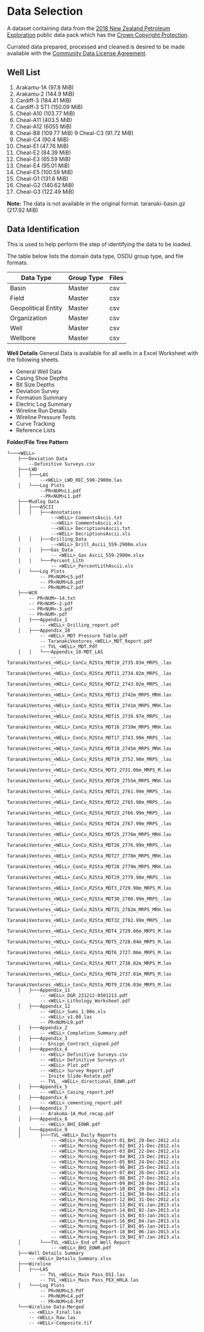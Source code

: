 # Data Selection

A dataset containing data from the [2018 New Zealand Petroleum Exploration](https://www.nzpam.govt.nz/about/news/2018-petroleum-exploration-data-pack-released/) public data pack which has the [Crown Copyright Protection](https://www.nzpam.govt.nz/about/copyright/).

Currated data prepared, processed and cleaned is desired to be made available with the [Community Data License Agreement](https://cdla.dev/sharing-1-0/).

## Well List

1. Arakamu-1A (97.8 MiB)
2. Arakamu-2  (144.9 MiB)
3. Cardiff-3  (184.41 MiB)
4. Cardiff-3 ST1  (150.09 MiB)
5. Cheal-A10  (103.77 MiB)
6. Cheal-A11  (403.5 MiB)
7. Cheal-A12  (6055 MiB)
8. Cheal-B8   (109.77 MiB)
9  Cheal-C3   (91.72 MiB)
10. Cheal-C4  (90.4 MiB)
11. Cheal-E1  (47.76 MiB)
12. Cheal-E2  (84.39 MiB)
13. Cheal-E3  (65.59 MiB)
14. Cheal-E4  (95.01 MiB)
15. Cheal-E5  (100.59 MiB)
16. Cheal-G1  (131.6 MiB)
17. Cheal-G2  (140.62 MiB)
18. Cheal-G3  (122.49 MiB)

**Note:** The data is not available in the original format.
taranaki-basin.gz  (217.92 MiB)

## Data Identification

This is used to help perform the step of identifying the data to be loaded.

The table below lists the domain data type, OSDU group type, and file formats.

| Data Type                | Group Type  | Files  |
|--------------------------|-------------|--------|
| Basin                    | Master      | csv    |
| Field                    | Master      | csv    |
| Geopolitical Entity      | Master      | csv    |
| Organization             | Master      | csv    |
| Well                     | Master      | csv    |
| Wellbore                 | Master      | csv    |


__Well Details__
General Data is available for all wells in a Excel Worksheet with the following sheets.

- General Well Data
- Casing Shoe Depths
- Bit Size Depths
- Deviation Survey
- Formation Summary
- Electric Log Summary
- Wireline Run Details
- Wireline Pressure Tests
- Curve Tracking
- Reference Lists


__Folder/File Tree Pattern__
```
└───<WELL>
    ├───Deviation Data
        --Definitive Surveys.csv
    ├───LWD
    │   ├───LAS
            --<WELL>_LWD_REC_590-2900m.las
    │   └───Log Plots
            --PR<NUM>L1.pdf
            --PR<NUM>L1.pdf
    ├───Mudlog Data
    │   ├───ASCII
    │   │   ├───Annotations
                --<WELL> CommentsAscii.txt
                --<WELL> CommentsAscii.xls
                --<WELL> DecriptionsAscii.txt
                --<WELL> DecriptionsAscii.xls
    │   │   ├───Drilling_Data
                --<WELL>_Drill_Ascii_559-2900m.xlsx
    │   │   ├───Gas_Data
                -- <WELL>_Gas Ascii_559-2900m.xlsx
    │   │   └───Percent_Lith
                -- <WELL>_PercentLithAscii.xls
    │   └───Log Plots
            -- PR<NUM>L5.pdf
            -- PR<NUM>L6.pdf
            -- PR<NUM>L7.pdf
    ├───WCR
        -- PR<NUM>-14.txt
        -- PR<NUM>-2.pdf
        -- PR<NUM>-3.pdf
        -- PR<NUM>.pdf
    │   ├───Appendix_1
            -- <WELL>_Drilling_report.pdf
    │   ├───Appendix_10
            -- <WELL>_MDT Pressure Table.pdf
            -- TaranakiVentures_<WELL>_MDT_Report.pdf
            -- TVL_<WELL>_MDT.Pdf
    │   │   └───Appendix_10-MDT_LAS
                -- TaranakiVentures_<WELL>_ConCu_R2Sta_MDT10_2735.03m_MRPS_.las
                -- TaranakiVentures_<WELL>_ConCu_R2Sta_MDT11_2734.02m_MRPS_.las
                -- TaranakiVentures_<WELL>_ConCu_R2Sta_MDT12_2743.02m_MRPS_.las
                -- TaranakiVentures_<WELL>_ConCu_R2Sta_MDT13_2742m_MRPS_MRH.las
                -- TaranakiVentures_<WELL>_ConCu_R2Sta_MDT14_2741m_MRPS_MRH.las
                -- TaranakiVentures_<WELL>_ConCu_R2Sta_MDT15_2739.97m_MRPS_.las
                -- TaranakiVentures_<WELL>_ConCu_R2Sta_MDT16_2739m_MRPS_MRH.las
                -- TaranakiVentures_<WELL>_ConCu_R2Sta_MDT17_2743.99m_MRPS_.las
                -- TaranakiVentures_<WELL>_ConCu_R2Sta_MDT18_2745m_MRPS_MRH.las
                -- TaranakiVentures_<WELL>_ConCu_R2Sta_MDT19_2752.98m_MRPS_.las
                -- TaranakiVentures_<WELL>_ConCu_R2Sta_MDT2_2731.06m_MRPS_M.las
                -- TaranakiVentures_<WELL>_ConCu_R2Sta_MDT20_2755m_MRPS_MRH.las
                -- TaranakiVentures_<WELL>_ConCu_R2Sta_MDT21_2761.99m_MRPS_.las
                -- TaranakiVentures_<WELL>_ConCu_R2Sta_MDT22_2765.98m_MRPS_.las
                -- TaranakiVentures_<WELL>_ConCu_R2Sta_MDT23_2766.99m_MRPS_.las
                -- TaranakiVentures_<WELL>_ConCu_R2Sta_MDT24_2767.99m_MRPS_.las
                -- TaranakiVentures_<WELL>_ConCu_R2Sta_MDT25_2776m_MRPS_MRH.las
                -- TaranakiVentures_<WELL>_ConCu_R2Sta_MDT26_2776.99m_MRPS_.las
                -- TaranakiVentures_<WELL>_ConCu_R2Sta_MDT27_2778m_MRPS_MRH.las
                -- TaranakiVentures_<WELL>_ConCu_R2Sta_MDT28_2779m_MRPS_MRH.las
                -- TaranakiVentures_<WELL>_ConCu_R2Sta_MDT29_2779.98m_MRPS_.las
                -- TaranakiVentures_<WELL>_ConCu_R2Sta_MDT3_2729.98m_MRPS_M.las
                -- TaranakiVentures_<WELL>_ConCu_R2Sta_MDT30_2780.99m_MRPS_.las
                -- TaranakiVentures_<WELL>_ConCu_R2Sta_MDT31_2782m_MRPS_MRH.las
                -- TaranakiVentures_<WELL>_ConCu_R2Sta_MDT32_2782.99m_MRPS_.las
                -- TaranakiVentures_<WELL>_ConCu_R2Sta_MDT4_2729.06m_MRPS_M.las
                -- TaranakiVentures_<WELL>_ConCu_R2Sta_MDT5_2728.04m_MRPS_M.las
                -- TaranakiVentures_<WELL>_ConCu_R2Sta_MDT6_2727.06m_MRPS_M.las
                -- TaranakiVentures_<WELL>_ConCu_R2Sta_MDT7_2738.02m_MRPS_M.las
                -- TaranakiVentures_<WELL>_ConCu_R2Sta_MDT8_2737.01m_MRPS_M.las
                -- TaranakiVentures_<WELL>_ConCu_R2Sta_MDT9_2736.03m_MRPS_M.las
    │   ├───Appendix_11
            -- <WELL>_DGR_231212-0501213.pdf
            -- <WELL>_Lithology_Worksheet.pdf
    │   ├───Appendix_12
            -- <WELL>_Sums_1.00e.xls
            -- <WELL>_v1.00.las
            -- PR<NUM>L9.pdf
    │   ├───Appendix_2
            -- <WELL>_Completion_Summary.pdf
    │   ├───Appendix_3
            -- Ensign_Contract_signed.pdf
    │   ├───Appendix_4
            -- <WELL> Definitive Surveys.csv
            -- <WELL> Definitive Surveys.ut
            -- <WELL> Plot.pdf
            -- <WELL> Survey Report.pdf
            -- Insite Slide-Rotate.pdf
            -- TVL_ <WELL>_directional_EOWR.pdf
    │   ├───Appendix_5
            -- <WELL>_Casing_report.pdf
    │   ├───Appendix_6
            -- <WELL>_cementing_report.pdf
    │   ├───Appendix_7
            -- Arakuma-1A_Mud_recap.pdf
    │   ├───Appendix_8
            -- <WELL>_BHI_EOWR.pdf
    │   └───Appendix_9
    │       ├───TVL_<WELL>_Daily Reports
                -- <WELL>_Morning_Report-01_BHI_20-Dec-2012.xls
                -- <WELL>_Morning_Report-02_BHI_21-Dec-2012.xls
                -- <WELL>_Morning_Report-03_BHI_22-Dec-2012.xls
                -- <WELL>_Morning_Report-04_BHI_23-Dec-2012.xls
                -- <WELL>_Morning_Report-05_BHI_24-Dec-2012.xls
                -- <WELL>_Morning_Report-06_BHI_25-Dec-2012.xls
                -- <WELL>_Morning_Report-07_BHI_26-Dec-2012.xls
                -- <WELL>_Morning_Report-08_BHI_27-Dec-2012.xls
                -- <WELL>_Morning_Report-09_BHI_28-Dec-2012.xls
                -- <WELL>_Morning_Report-10_BHI_29-Dec-2012.xls
                -- <WELL>_Morning_Report-11_BHI_30-Dec-2012.xls
                -- <WELL>_Morning_Report-12_BHI_31-Dec-2012.xls
                -- <WELL>_Morning_Report-13_BHI_01-Jan-2013.xls
                -- <WELL>_Morning_Report-14_BHI_02-Jan-2013.xls
                -- <WELL>_Morning_Report-15_BHI_03-Jan-2013.xls
                -- <WELL>_Morning_Report-16_BHI_04-Jan-2013.xls
                -- <WELL>_Morning_Report-17_BHI_05-Jan-2013.xls
                -- <WELL>_Morning_Report-18_BHI_06-Jan-2013.xls
                -- <WELL>_Morning_Report-19_BHI_07-Jan-2013.xls
    │       └───TVL_<WELL>_End of Well Report
                -- <WELL>_BHI_EOWR.pdf
    ├───Well Details Summary
        -- <WELL>_Details_Summary.xlsx
    ├───Wireline
    │   ├───LAS
            -- TVL_<WELL>_Main Pass_DSI.las
            -- TVL_<WELL>_Main Pass_PEX_HRLA.las
    │   └───Log Plots
            -- PR<NUM>L3.Pdf
            -- PR<NUM>L4.pdf
            -- PR<NUM>L8.Pdf
    └───Wireline Data-Merged
        -- <WELL>_Final.las
        -- <WELL>_Raw.las
        -- <WELL>-Composite.tif
```

